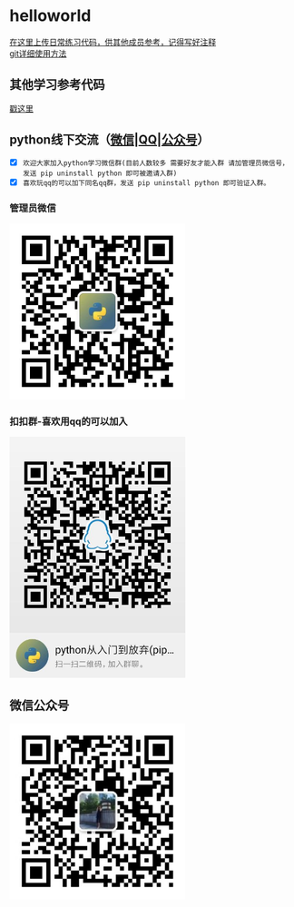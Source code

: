 # helloworld
[在这里上传日常练习代码，供其他成员参考，记得写好注释](https://github.com/pip-uninstaller-python/helloworld/tree/master/exercise)   
[git详细使用方法](https://github.com/pip-uninstaller-python/helloworld/blob/master/exercise/A%20pure%20code/Git%E4%BD%BF%E7%94%A8%E6%89%8B%E5%86%8C%EF%BC%88%E5%90%8C%E6%AD%A5%E6%BA%90%E7%A0%81github%EF%BC%89.pdf)

## 其他学习参考代码
[戳这里](https://github.com/commitsession)

## python线下交流（[微信](admin.jpg)|[QQ](qrcode_1562374550173.jpg)|[公众号](wechatgongzhonghao.jpg)）
- [x] ```欢迎大家加入python学习微信群(目前人数较多 需要好友才能入群 请加管理员微信号，发送 pip uninstall python 即可被邀请入群)```
- [x] ```喜欢玩qq的可以加下同名qq群，发送 pip uninstall python 即可验证入群。```

### 管理员微信
<img width = "310" src="/admin.jpg" alt="管理员微信号"/>

### 扣扣群-喜欢用qq的可以加入
<img width = "310" src="/qrcode_1562374550173.jpg" alt="python从入门到放弃 qq qun"/>

## 微信公众号
<img width = "310" src="/wechatgongzhonghao.jpg" alt="weixin公众号"/>
